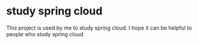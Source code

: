 # study spring cloud

This project is used by me to study spring cloud. I hope it can be helpful to people who study spring cloud.